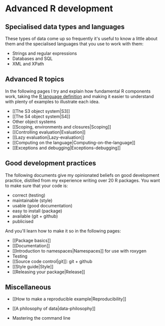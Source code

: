 # Advanced R development

## Specialised data types and languages

These types of data come up so frequently it's useful to know a little about them and the specialised languages that you use to work with them:

  * Strings and regular expressions
  * Databases and SQL
  * XML and XPath

## Advanced R topics

In the following pages I try and explain how fundamental R components work, taking the [R language definition][lang-def] and making it easier to understand with plenty of examples to illustrate each idea.

  * [[The S3 object system|S3]]
  * [[The S4 object system|S4]]
  * Other object systems
  * [[Scoping, environments and closures|Scoping]]
  * [[Controlling evaluation|Evaluation]]
  * [[Lazy evaluation|Lazy-evaluation]]
  * [[Computing on the language|Computing-on-the-language]]
  * [[Exceptions and debugging|Exceptions-debugging]]

## Good development practices

The following documents give my opinionated beliefs on good development practice, distilled from my experience writing over 20 R packages. You want to make sure that your code is:

  * correct (testing)
  * maintainable (style)
  * usable (good documentation)
  * easy to install (package)
  * available (git + github)
  * publicised

And you'll learn how to make it so in the following pages:

  * [[Package basics]]
  * [[Documentation]]
  * [[Introduction to namespaces|Namespaces]] for use with roxygen
  * Testing
  * [[Source code control|git]]: git + github
  * [[Style guide|Style]]
  * [[Releasing your package|Release]]
  
## Miscellaneous

* [[How to make a reproducible example|Reproducibility]]
* [[A philosophy of data|data-philosophy]]
* Mastering the command line


  [lang-def]:http://cran.r-project.org/doc/manuals/R-lang.html
